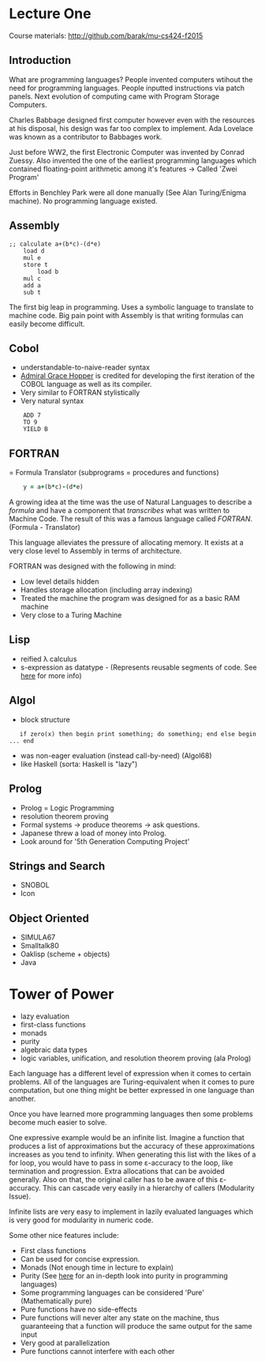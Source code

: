 Lecture One
===========
Course materials: http://github.com/barak/mu-cs424-f2015

Introduction
------------
What are programming languages?
People invented computers wtihout the need for programming languages. People inputted instructions via patch panels. Next evolution of computing came with Program Storage Computers.

Charles Babbage designed first computer however even with the resources at his disposal, his design was far too complex to implement. Ada Lovelace was known as a contributor to Babbages work.

Just before WW2, the first Electronic Computer was invented by Conrad Zuessy.
Also invented the one of the earliest programming languages which contained floating-point arithmetic among it's features -> Called 'Zwei Program'

Efforts in Benchley Park were all done manually (See Alan Turing/Enigma machine). No programming language existed.

Assembly
--------

````assembly
;; calculate a+(b*c)-(d*e)
	load d
	mul e
	store t
        load b
	mul c
	add a
	sub t
````
The first big leap in programming. Uses a symbolic language to translate to machine code.
Big pain point with Assembly is that writing formulas can easily become difficult.

Cobol
-----
* understandable-to-naive-reader syntax
* [Admiral Grace Hopper](https://en.wikipedia.org/wiki/Grace_Hopper) is credited for developing the first iteration of the COBOL language as well as its compiler.
* Very similar to FORTRAN stylistically
* Very natural syntax 
````cobol
	ADD 7
	TO 9
	YIELD B
````

FORTRAN
-------
= Formula Translator
(subprograms = procedures and functions)
````fortran
	y = a+(b*c)-(d*e)
````

A growing idea at the time was the use of Natural Languages to describe a *formula* and have a component that *transcribes* what was written to Machine Code.
The result of this was a famous language called *FORTRAN*. (Formula - Translator)

This language alleviates the pressure of allocating memory. It exists at a very close level to Assembly in terms of architecture. 

FORTRAN was designed with the following in mind:
* Low level details hidden
* Handles storage allocation (including array indexing)
* Treated the machine the program was designed for as a basic RAM machine
* Very close to a Turing Machine

Lisp
----
* reified λ calculus
* s-expression as datatype - (Represents reusable segments of code. See [here](https://en.wikipedia.org/wiki/S-expression) for more info)

Algol
-----
* block structure
````algol
   if zero(x) then begin print something; do something; end else begin ... end
````
* was non-eager evaluation (instead call-by-need) (Algol68)
* like Haskell (sorta: Haskell is "lazy")

Prolog
------
* Prolog = Logic Programming
* resolution theorem proving
* Formal systems -> produce theorems -> ask questions.
* Japanese threw a load of money into Prolog.
* Look around for '5th Generation Computing Project'

Strings and Search
------------------
* SNOBOL
* Icon

Object Oriented
---------------
* SIMULA67
* Smalltalk80
* Oaklisp (scheme + objects)
* Java

Tower of Power
==============
* lazy evaluation
* first-class functions
* monads
* purity
* algebraic data types
* logic variables, unification, and resolution theorem proving (ala Prolog)

Each language has a different level of expression when it comes to certain problems. All of the languages are Turing-equivalent when it comes to pure computation, but one thing might be better expressed in one language than another.

Once you have learned more programming languages then some problems become much easier to solve.

One expressive example would be an infinite list. Imagine a function that produces a list of approximations but the accuracy of these approximations increases as you tend to infinity. When generating this list with the likes of a for loop, you would have to pass in some ɛ-accuracy to the loop, like termination and progression. Extra allocations that can be avoided generally. Also on that, the original caller has to be aware of this ɛ-accuracy. This can cascade very easily in a hierarchy of callers (Modularity Issue).

Infinite lists are very easy to implement in lazily evaluated languages which is very good for modularity in numeric code.

Some other nice features include:

* First class functions
* Can be used for concise expression.
* Monads (Not enough time in lecture to explain)
* Purity (See [here](https://en.wikipedia.org/wiki/Pure_(programming_language)) for an in-depth look into purity in programming languages)
* Some programming languages can be considered 'Pure' (Mathematically pure)
* Pure functions have no side-effects
* Pure functions will never alter any state on the machine, thus guaranteeing that a function will produce the same output for the same input
* Very good at parallelization
* Pure functions cannot interfere with each other



